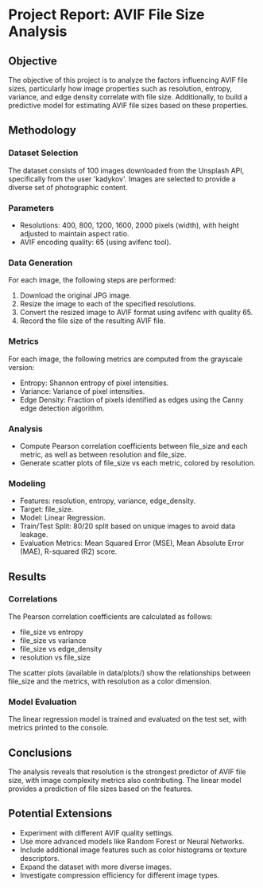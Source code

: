 # Project Report: AVIF File Size Analysis

## Objective

The objective of this project is to analyze the factors influencing AVIF file sizes, particularly how image properties such as resolution, entropy, variance, and edge density correlate with file size. Additionally, to build a predictive model for estimating AVIF file sizes based on these properties.

## Methodology

### Dataset Selection

The dataset consists of 100 images downloaded from the Unsplash API, specifically from the user 'kadykov'. Images are selected to provide a diverse set of photographic content.

### Parameters

- Resolutions: 400, 800, 1200, 1600, 2000 pixels (width), with height adjusted to maintain aspect ratio.
- AVIF encoding quality: 65 (using avifenc tool).

### Data Generation

For each image, the following steps are performed:
1. Download the original JPG image.
2. Resize the image to each of the specified resolutions.
3. Convert the resized image to AVIF format using avifenc with quality 65.
4. Record the file size of the resulting AVIF file.

### Metrics

For each image, the following metrics are computed from the grayscale version:
- Entropy: Shannon entropy of pixel intensities.
- Variance: Variance of pixel intensities.
- Edge Density: Fraction of pixels identified as edges using the Canny edge detection algorithm.

### Analysis

- Compute Pearson correlation coefficients between file_size and each metric, as well as between resolution and file_size.
- Generate scatter plots of file_size vs each metric, colored by resolution.

### Modeling

- Features: resolution, entropy, variance, edge_density.
- Target: file_size.
- Model: Linear Regression.
- Train/Test Split: 80/20 split based on unique images to avoid data leakage.
- Evaluation Metrics: Mean Squared Error (MSE), Mean Absolute Error (MAE), R-squared (R2) score.

## Results

### Correlations

The Pearson correlation coefficients are calculated as follows:
- file_size vs entropy
- file_size vs variance
- file_size vs edge_density
- resolution vs file_size

The scatter plots (available in data/plots/) show the relationships between file_size and the metrics, with resolution as a color dimension.

### Model Evaluation

The linear regression model is trained and evaluated on the test set, with metrics printed to the console.

## Conclusions

The analysis reveals that resolution is the strongest predictor of AVIF file size, with image complexity metrics also contributing. The linear model provides a prediction of file sizes based on the features.

## Potential Extensions

- Experiment with different AVIF quality settings.
- Use more advanced models like Random Forest or Neural Networks.
- Include additional image features such as color histograms or texture descriptors.
- Expand the dataset with more diverse images.
- Investigate compression efficiency for different image types.